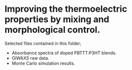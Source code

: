 # Improving the thermoelectric properties by mixing and morphological control.

Selected files contained in this folder;<br>
  * Absorbance spectra of doped PBTTT:P3HT blends. <br>
  * GIWAXS raw data.<br>
  * Monte Carlo simulation results. <br>
  

